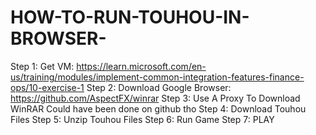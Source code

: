 # HOW-TO-RUN-TOUHOU-IN-BROWSER-
Step 1: Get VM: 
https://learn.microsoft.com/en-us/training/modules/implement-common-integration-features-finance-ops/10-exercise-1
Step 2: Download Google Browser:
https://github.com/AspectFX/winrar 
Step 3: Use A Proxy To Download WinRAR
Could have been done on github tho
Step 4: Download Touhou Files
Step 5: Unzip Touhou Files
Step 6: Run Game
Step 7: PLAY
